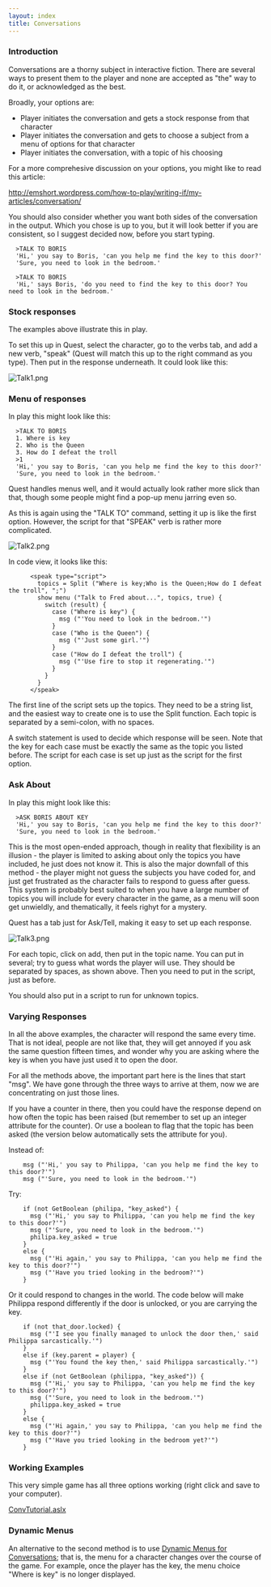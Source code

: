 ```yaml
---
layout: index
title: Conversations
---
```


### Introduction

Conversations are a thorny subject in interactive fiction. There are several ways to present them to the player and none are accepted as "the" way to do it, or acknowledged as the best.

Broadly, your options are:

-   Player initiates the conversation and gets a stock response from that character
-   Player initiates the conversation and gets to choose a subject from a menu of options for that character
-   Player initiates the conversation, with a topic of his choosing

For a more comprehesive discussion on your options, you might like to read this article:

<http://emshort.wordpress.com/how-to-play/writing-if/my-articles/conversation/>

You should also consider whether you want both sides of the conversation in the output. Which you chose is up to you, but it will look better if you are consistent, so I suggest decided now, before you start typing.

      >TALK TO BORIS
      'Hi,' you say to Boris, 'can you help me find the key to this door?'
      'Sure, you need to look in the bedroom.'

      >TALK TO BORIS
      'Hi,' says Boris, 'do you need to find the key to this door? You need to look in the bedroom.'

### Stock responses

The examples above illustrate this in play.

To set this up in Quest, select the character, go to the verbs tab, and add a new verb, "speak" (Quest will match this up to the right command as you type). Then put in the response underneath. It could look like this:

![](Talk1.png "Talk1.png")

### Menu of responses

In play this might look like this:

      >TALK TO BORIS
      1. Where is key
      2. Who is the Queen
      3. How do I defeat the troll
      >1
      'Hi,' you say to Boris, 'can you help me find the key to this door?'
      'Sure, you need to look in the bedroom.'

Quest handles menus well, and it would actually look rather more slick than that, though some people might find a pop-up menu jarring even so.

As this is again using the "TALK TO" command, setting it up is like the first option. However, the script for that "SPEAK" verb is rather more complicated.

![](Talk2.png "Talk2.png")

In code view, it looks like this:

          <speak type="script">
            topics = Split ("Where is key;Who is the Queen;How do I defeat the troll", ";")
            show menu ("Talk to Fred about...", topics, true) {
              switch (result) {
                case ("Where is key") {
                  msg ("'You need to look in the bedroom.'")
                }
                case ("Who is the Queen") {
                  msg ("'Just some girl.'")
                }
                case ("How do I defeat the troll") {
                  msg ("'Use fire to stop it regenerating.'")
                }
              }
            }
          </speak>

The first line of the script sets up the topics. They need to be a string list, and the easiest way to create one is to use the Split function. Each topic is separated by a semi-colon, with no spaces.

A switch statement is used to decide which response will be seen. Note that the key for each case must be exactly the same as the topic you listed before. The script for each case is set up just as the script for the first option.

### Ask About

In play this might look like this:

      >ASK BORIS ABOUT KEY
      'Hi,' you say to Boris, 'can you help me find the key to this door?'
      'Sure, you need to look in the bedroom.'

This is the most open-ended approach, though in reality that flexibility is an illusion - the player is limited to asking about only the topics you have included, he just does not know it. This is also the major downfall of this method - the player might not guess the subjects you have coded for, and just get frustrated as the character fails to respond to guess after guess. This system is probably best suited to when you have a large number of topics you will include for every character in the game, as a menu will soon get unwieldly, and thematically, it feels righyt for a mystery.

Quest has a tab just for Ask/Tell, making it easy to set up each response.

![](Talk3.png "Talk3.png")

For each topic, click on add, then put in the topic name. You can put in several; try to guess what words the player will use. They should be separated by spaces, as shown above. Then you need to put in the script, just as before.

You should also put in a script to run for unknown topics.

### Varying Responses

In all the above examples, the character will respond the same every time. That is not ideal, people are not like that, they will get annoyed if you ask the same question fifteen times, and wonder why you are asking where the key is when you have just used it to open the door.

For all the methods above, the important part here is the lines that start "msg". We have gone through the three ways to arrive at them, now we are concentrating on just those lines.

If you have a counter in there, then you could have the response depend on how often the topic has been raised (but remember to set up an integer attribute for the counter). Or use a boolean to flag that the topic has been asked (the version below automatically sets the attribute for you).

Instead of:

        msg ("'Hi,' you say to Philippa, 'can you help me find the key to this door?'")
        msg ("'Sure, you need to look in the bedroom.'")

Try:

        if (not GetBoolean (philipa, "key_asked") {
          msg ("'Hi,' you say to Philippa, 'can you help me find the key to this door?'")
          msg ("'Sure, you need to look in the bedroom.'")
          philipa.key_asked = true
        }
        else {
          msg ("'Hi again,' you say to Philippa, 'can you help me find the key to this door?'")
          msg ("'Have you tried looking in the bedroom?'")
        }

Or it could respond to changes in the world. The code below will make Philippa respond differently if the door is unlocked, or you are carrying the key.

        if (not that_door.locked) {
          msg ("'I see you finally managed to unlock the door then,' said Philippa sarcastically.'")
        }
        else if (key.parent = player) {
          msg ("'You found the key then,' said Philippa sarcastically.'")
        }
        else if (not GetBoolean (philippa, "key_asked")) {
          msg ("'Hi,' you say to Philippa, 'can you help me find the key to this door?'")
          msg ("'Sure, you need to look in the bedroom.'")
          philippa.key_asked = true
        }
        else {
          msg ("'Hi again,' you say to Philippa, 'can you help me find the key to this door?'")
          msg ("'Have you tried looking in the bedroom yet?'")
        }

### Working Examples

This very simple game has all three options working (right click and save to your computer).

[ConvTutorial.aslx](http://quest5.net/downloads/ConvTutorial.aslx)

### Dynamic Menus

An alternative to the second method is to use [Dynamic Menus for Conversations](dynamic_menus_for_conversations.html); that is, the menu for a character changes over the course of the game. For example, once the player has the key, the menu choice "Where is key" is no longer displayed.
